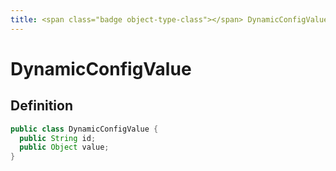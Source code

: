```yaml
---
title: <span class="badge object-type-class"></span> DynamicConfigValue
---
```

# <span class="badge object-type-class"></span> DynamicConfigValue

## Definition

```java
public class DynamicConfigValue {
  public String id;
  public Object value;
}
```
